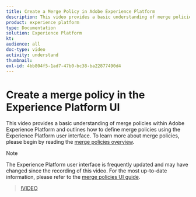 ```yaml
---
title: Create a Merge Policy in Adobe Experience Platform
description: This video provides a basic understanding of merge policies within Adobe Experience Platform and outlines how to define merge policies using the Experience Platform UI.
product: experience platform
type: Documentation
solution: Experience Platform
kt: 
audience: all
doc-type: video
activity: understand
thumbnail:
exl-id: 4bb804f5-1ad7-47b0-bc38-ba22877490d4
---
```

# Create a merge policy in the Experience Platform UI

This video provides a basic understanding of merge policies within Adobe Experience Platform and outlines how to define merge policies using the Experience Platform user interface. To learn more about merge policies, please begin by reading the [merge policies overview](../merge-policies/overview.md). 

>[!NOTE]
>
>The Experience Platform user interface is frequently updated and may have changed since the recording of this video. For the most up-to-date information, please refer to the [merge policies UI guide](../merge-policies/ui-guide.md). 

>[!VIDEO](https://video.tv.adobe.com/v/330433?quality=12&learn=on&captions=eng)
